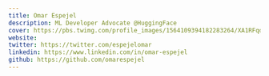 ```yaml
---
title: Omar Espejel
description: ML Developer Advocate @HuggingFace  
cover: https://pbs.twimg.com/profile_images/1564109394182283264/XA1RFqdh_400x400.jpg
website: 
twitter: https://twitter.com/espejelomar
linkedin: https://www.linkedin.com/in/omar-espejel
github: https://github.com/omarespejel
---
```

